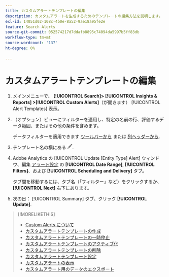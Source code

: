 ```yaml
---
title: カスタムアラートテンプレートの編集
description: カスタムアラートを生成するためのテンプレートの編集方法を説明します。
exl-id: 14051d02-108c-4b0e-8a52-9ae18a95fe2e
feature: Search Alerts
source-git-commit: 052574217d7ddafb8895c74094da5997b5ff83db
workflow-type: tm+mt
source-wordcount: '137'
ht-degree: 0%

---
```


# カスタムアラートテンプレートの編集

1. メインメニューで、 **[!UICONTROL Search]> [!UICONTROL Insights & Reports] >[!UICONTROL Custom Alerts]**（が開きます） [!UICONTROL Alert Templates] 表示。

1. （オプション）ビューにフィルターを適用し、特定の名前の行、評価するデータ範囲、またはその他の条件を含めます。

   データフィルターを適用できます [ツールバーから](/help/search-social-commerce/common-tasks/data-views/ad-hoc-settings/column-filter-apply-from-toolbar.md) または [列ヘッダーから](/help/search-social-commerce/common-tasks/data-views/ad-hoc-settings/column-filter-apply-from-column-heading.md).

1. テンプレート名の横にある ![編集](/help/search-social-commerce/assets/edit.png "編集").

1. Adobe Analytics の [!UICONTROL Update \[Entity Type\] Alert] ウィンドウ、編集 [アラート設定](alert-template-settings.md) の **[!UICONTROL Date Range]**, **[!UICONTROL Filters]**、および **[!UICONTROL Scheduling and Delivery]** タブ。

   タブ間を移動するには、タブ名（「フィルター」など）をクリックするか、 **[!UICONTROL Next]** 右下にあります。

1. 次の日： [!UICONTROL Summary] タブ、クリック **[!UICONTROL Update]**.

>[!MORELIKETHIS]
>
>* [Custom Alerts について](alert-about.md)
>* [カスタムアラートテンプレートの作成](alert-template-create.md)
>* [カスタムアラートテンプレートの一時停止](alert-template-pause.md)
>* [カスタムアラートテンプレートのアクティブ化](alert-template-activate.md)
>* [カスタムアラートテンプレートの削除](alert-template-delete.md)
>* [カスタムアラートテンプレート設定](alert-template-settings.md)
>* [カスタムアラートの表示](alert-view.md)
>* [カスタムアラート用のデータのエクスポート](alert-export-data.md)
